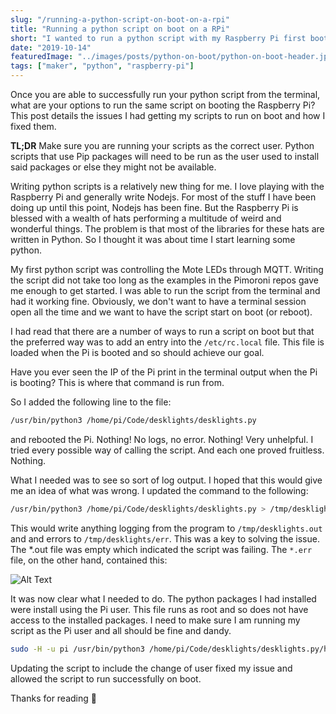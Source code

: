 ```yaml
---
slug: "/running-a-python-script-on-boot-on-a-rpi"
title: "Running a python script on boot on a RPi"
short: "I wanted to run a python script with my Raspberry Pi first booted. Here is how I did it."
date: "2019-10-14"
featuredImage: "../images/posts/python-on-boot/python-on-boot-header.jpg"
tags: ["maker", "python", "raspberry-pi"]
---
```


Once you are able to successfully run your python script from the terminal, what are your options to run the same script on booting the Raspberry Pi? This post details the issues I had getting my scripts to run on boot and how I fixed them.

**TL;DR** Make sure you are running your scripts as the correct user. Python scripts that use Pip packages will need to be run as the user used to install said packages or else they might not be available.

Writing python scripts is a relatively new thing for me. I love playing with the Raspberry Pi and generally write Nodejs. For most of the stuff I have been doing up until this point, Nodejs has been fine. But the Raspberry Pi is blessed with a wealth of hats performing a multitude of weird and wonderful things. The problem is that most of the libraries for these hats are written in Python. So I thought it was about time I start learning some python.

My first python script was controlling the Mote LEDs through MQTT. Writing the script did not take too long as the examples in the Pimoroni repos gave me enough to get started. I was able to run the script from the terminal and had it working fine. Obviously, we don't want to have a terminal session open all the time and we want to have the script start on boot (or reboot).

I had read that there are a number of ways to run a script on boot but that the preferred way was to add an entry into the `/etc/rc.local` file. This file is loaded when the Pi is booted and so should achieve our goal.

Have you ever seen the IP of the Pi print in the terminal output when the Pi is booting? This is where that command is run from.

So I added the following line to the file:

```bash
/usr/bin/python3 /home/pi/Code/desklights/desklights.py
```

and rebooted the Pi. Nothing! No logs, no error. Nothing! Very unhelpful. I tried every possible way of calling the script. And each one proved fruitless. Nothing.

What I needed was to see so sort of log output. I hoped that this would give me an idea of what was wrong. I updated the command to the following:

```bash
/usr/bin/python3 /home/pi/Code/desklights/desklights.py > /tmp/desklights.out > /tmp/desklights.err
```

This would write anything logging from the program to `/tmp/desklights.out` and and errors to `/tmp/desklights/err`. This was a key to solving the issue. The *.out file was empty which indicated the script was failing. The `*.err` file, on the other hand, contained this:

![Alt Text](https://thepracticaldev.s3.amazonaws.com/i/3g93i5dwvjay78yito7z.png)

It was now clear what I needed to do. The python packages I had installed were install using the Pi user. This file runs as root and so does not have access to the installed packages. I need to make sure I am running my script as the Pi user and all should be fine and dandy.

```bash
sudo -H -u pi /usr/bin/python3 /home/pi/Code/desklights/desklights.py/home/pi/Code/desklights/desklights.py
```

Updating the script to include the change of user fixed my issue and allowed the script to run successfully on boot.

Thanks for reading 🙏